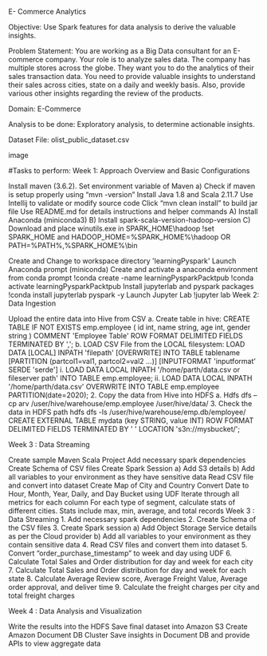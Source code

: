 
E- Commerce Analytics

Objective: Use Spark features for data analysis to derive the valuable insights.

Problem Statement: You are working as a Big Data consultant for an E-commerce company. Your role is to analyze sales data. The company has multiple stores across the globe. They want you to do the analytics of their sales transaction data. You need to provide valuable insights to understand their sales across cities, state on a daily and weekly basis. Also, provide various other insights regarding the review of the products.

Domain: E-Commerce

Analysis to be done: Exploratory analysis, to determine actionable insights.

Dataset File: olist_public_dataset.csv

image

#Tasks to perform: Week 1: Approach Overview and Basic Configurations

Install maven (3.6.2).
Set environment variable of Maven a) Check if maven is setup properly using “mvn -version”
Install Java 1.8 and Scala 2.11.7
Use Intellij to validate or modify source code
Click “mvn clean install” to build jar file
Use README.md for details instructions and helper commands A) Install Anaconda (miniconda3) B) Install spark-scala-version-hadoop-version C) Download and place winutils.exe in SPARK_HOME\hadoop !set SPARK_HOME and HADOOP_HOME=%SPARK_HOME%\hadoop
OR PATH=%PATH%,%SPARK_HOME%\bin

Create and Change to workspace directory 'learningPyspark'
Launch Anaconda prompt (miniconda)
Create and activate a anaconda environment from conda prompt !conda create -name learningPysparkPacktpub !conda activate learningPysparkPacktpub
Install jupyterlab and pyspark packages !conda install jupyterlab pyspark -y
Launch Jupyter Lab !jupyter lab
Week 2: Data Ingestion

Upload the entire data into Hive from CSV a. Create table in hive: CREATE TABLE IF NOT EXISTS emp.employee ( id int, name string, age int, gender string ) COMMENT 'Employee Table' ROW FORMAT DELIMITED FIELDS TERMINATED BY ','; b. LOAD CSV File from the LOCAL filesystem: LOAD DATA [LOCAL] INPATH 'filepath' [OVERWRITE] INTO TABLE tablename [PARTITION (partcol1=val1, partcol2=val2 ...)] [INPUTFORMAT 'inputformat' SERDE 'serde']
i. LOAD DATA LOCAL INPATH '/home/parth/data.csv or fileserver path' INTO TABLE emp.employee; ii. LOAD DATA LOCAL INPATH '/home/parth/data.csv' OVERWRITE INTO TABLE emp.employee PARTITION(date=2020); 2. Copy the data from Hive into HDFS a. Hdfs dfs –cp arv /user/hive/warehouse/emp.employee /user/hive/data/ 3. Check the data in HDFS path hdfs dfs -ls /user/hive/warehouse/emp.db/employee/ CREATE EXTERNAL TABLE mydata (key STRING, value INT) ROW FORMAT DELIMITED FIELDS TERMINATED BY ' ' LOCATION 's3n://mysbucket/';

Week 3 : Data Streaming

Create sample Maven Scala Project
Add necessary spark dependencies
Create Schema of CSV files
Create Spark Session a) Add S3 details b) Add all variables to your environment as they have sensitive data
Read CSV file and convert into dataset
Create Map of City and Country
Convert Date to Hour, Month, Year, Daily, and Day Bucket using UDF
Iterate through all metrics for each column
For each type of segment, calculate stats of different cities. Stats include max, min, average, and total records
Week 3 : Data Streaming 1. Add necessary spark dependencies 2. Create Schema of the CSV files 3. Create Spark session a) Add Object Storage Service details as per the Cloud provider b) Add all variables to your environment as they contain sensitive data 4. Read CSV files and convert them into dataset 5. Convert “order_purchase_timestamp” to week and day using UDF 6. Calculate Total Sales and Order distribution for day and week for each city 7. Calculate Total Sales and Order distribution for day and week for each state 8. Calculate Average Review score, Average Freight Value, Average order approval, and deliver time 9. Calculate the freight charges per city and total freight charges

Week 4 : Data Analysis and Visualization

Write the results into the HDFS
Save final dataset into Amazon S3
Create Amazon Document DB Cluster
Save insights in Document DB and provide APIs to view aggregate data
